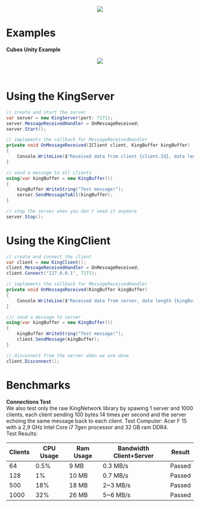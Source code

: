 
<p align="center">
  <img src="https://github.com/Mun1z/KingNetwork/blob/master/resources/logo.png">
</p>

# Examples

**Cubes Unity Example**<br/>

<p align="center">
  <img src="https://github.com/Mun1z/KingNetwork/blob/master/resources/CubesExample.gif">
</p>

<br/>

# Using the KingServer
```C#
// create and start the server
var server = new KingServer(port: 7171);
server.MessageReceivedHandler = OnMessageReceived;
server.Start();

// implements the callback for MessageReceivedHandler
private void OnMessageReceived(IClient client, KingBuffer kingBuffer)
{
    Console.WriteLine($"Received data from client {client.Id}, data length {kingBuffer.Length()}");
}

// send a message to all clients
using(var kingBuffer = new KingBuffer())
{
    kingBuffer.WriteString("Test message!");
    server.SendMessageToAll(kingBuffer);
}

// stop the server when you don't need it anymore
server.Stop();
```

# Using the KingClient
```C#
// create and connect the client
var client = new KingClient();
client.MessageReceivedHandler = OnMessageReceived;
client.Connect("127.0.0.1", 7171);

// implements the callback for MessageReceivedHandler
private void OnMessageReceived(KingBuffer kingBuffer)
{
    Console.WriteLine($"Received data from server, data length {kingBuffer.Length()}");
}

/// send a message to server
using(var kingBuffer = new KingBuffer())
{
    kingBuffer.WriteString("Test message!");
    client.SendMessage(kingBuffer);
}

// disconnect from the server when we are done
client.Disconnect();
```

# Benchmarks

**Connections Test**<br/>
We also test only the raw KingNetwork library by spawing 1 server and 1000 clients, each client sending 100 bytes 14 times per second and the server echoing the same message back to each client.
Test Computer: Acer F 15 with a 2,9 GHz Intel Core i7 7gen processor and 32 GB ram DDR4.<br/>
Test Results:<br/>

| Clients | CPU Usage | Ram Usage | Bandwidth Client+Server  | Result |
| ------- | ----------| --------- | ------------------------ | ------ |
|  64     |      0.5% |      9 MB |         0.3 MB/s         | Passed |
|  128    |        1% |     10 MB |         0.7 MB/s         | Passed |
|  500    |       18% |     18 MB |         2~3 MB/s         | Passed |
|  1000   |       32% |     26 MB |         5~6 MB/s         | Passed |
